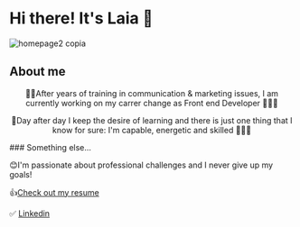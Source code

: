 # Hi there! It's Laia 👋
![homepage2 copia](https://user-images.githubusercontent.com/92211599/159167383-2ebb27fd-e514-4b10-ab5d-158c8083e1fb.png)

## About me
<div align="center">
💪🏼After years of training in communication & marketing issues, 
I am currently working on my carrer change as Front end Developer 👩🏻‍💻

🚀Day after day I keep the desire of learning and there is just one thing that I know for sure: 
I'm capable, energetic and skilled 🧑🏼‍🚀
</div>
### Something else...

😊I'm passionate about professional challenges and I never give up my goals!

👍[Check out my resume](https://my-cv-react-alpha.vercel.app/)

✅ [Linkedin](https://www.linkedin.com/in/laiamarcodelprado/)
